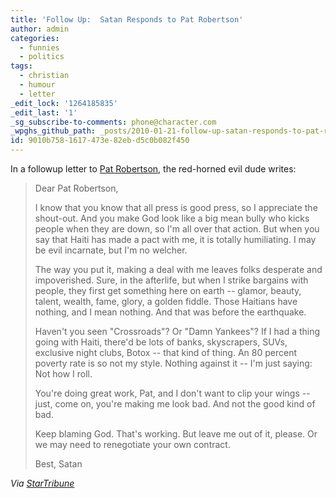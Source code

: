 ```yaml
---
title: 'Follow Up:  Satan Responds to Pat Robertson'
author: admin
categories:
  - funnies
  - politics
tags:
  - christian
  - humour
  - letter
_edit_lock: '1264185835'
_edit_last: '1'
_sg_subscribe-to-comments: phone@character.com
_wpghs_github_path: _posts/2010-01-21-follow-up-satan-responds-to-pat-robertson.md
id: 9010b758-1617-473e-82eb-d5c0b082f450
---
```

<p>In a followup letter to <a href="https://chrisenns.com/2010/01/14/christians-give-christians-a-bad-name/">Pat Robertson</a>, the red-horned evil dude writes:</p>
<blockquote><p>Dear Pat Robertson,</p>
<p>    I know that you know that all press is good press, so I appreciate the shout-out. And you make God look like a big mean bully who kicks people when they are down, so I'm all over that action. But when you say that Haiti has made a pact with me, it is totally humiliating. I may be evil incarnate, but I'm no welcher.</p>
<p>The way you put it, making a deal with me leaves folks desperate and impoverished. Sure, in the afterlife, but when I strike bargains with people, they first get something here on earth -- glamor, beauty, talent, wealth, fame, glory, a golden fiddle. Those Haitians have nothing, and I mean nothing. And that was before the earthquake.</p>
<p>Haven't you seen "Crossroads"? Or "Damn Yankees"? If I had a thing going with Haiti, there'd be lots of banks, skyscrapers, SUVs, exclusive night clubs, Botox -- that kind of thing. An 80 percent poverty rate is so not my style. Nothing against it -- I'm just saying: Not how I roll.</p>
<p>You're doing great work, Pat, and I don't want to clip your wings -- just, come on, you're making me look bad. And not the good kind of bad.</p>
<p>Keep blaming God. That's working. But leave me out of it, please. Or we may need to renegotiate your own contract.</p>
<p>    Best, Satan</p></blockquote>
<p><em>Via <a href="http://www.startribune.com/opinion/letters/81595442.html">StarTribune</a></em></p>
